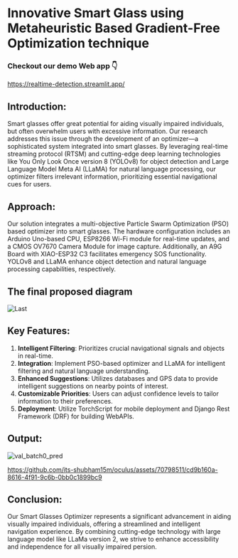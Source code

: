 # Innovative Smart Glass using Metaheuristic Based Gradient-Free Optimization technique
### Checkout our demo Web app 👇
https://realtime-detection.streamlit.app/ 

## Introduction:
Smart glasses offer great potential for aiding visually impaired individuals, but often overwhelm users with excessive information. Our research addresses this issue through the development of an optimizer—a sophisticated system integrated into smart glasses. By leveraging real-time streaming protocol (RTSM) and cutting-edge deep learning technologies like You Only Look Once version 8 (YOLOv8) for object detection and Large Language Model Meta AI (LLaMA) for natural language processing, our optimizer filters irrelevant information, prioritizing essential navigational cues for users.

## Approach:
Our solution integrates a multi-objective Particle Swarm Optimization (PSO) based optimizer into smart glasses. The hardware configuration includes an Arduino Uno-based CPU, ESP8266 Wi-Fi module for real-time updates, and a CMOS OV7670 Camera Module for image capture. Additionally, an A9G Board with XIAO-ESP32 C3 facilitates emergency SOS functionality. YOLOv8 and LLaMA enhance object detection and natural language processing capabilities, respectively.
## The final proposed diagram
![Last](https://github.com/its-shubham15m/oculus/assets/70798511/a805dbeb-ee4f-4f9e-b30e-cabd6a6012ed)



## Key Features:
1. **Intelligent Filtering**: Prioritizes crucial navigational signals and objects in real-time.
2. **Integration**: Implement PSO-based optimizer and LLaMA for intelligent filtering and natural language understanding.
3. **Enhanced Suggestions**: Utilizes databases and GPS data to provide intelligent suggestions on nearby points of interest.
4. **Customizable Priorities**: Users can adjust confidence levels to tailor information to their preferences.
5.  **Deployment**: Utilize TorchScript for mobile deployment and Django Rest Framework (DRF) for building WebAPIs.
## Output:
![val_batch0_pred](https://github.com/its-shubham15m/oculus/assets/70798511/87b4cba8-6de0-4698-acdf-d836574715e9)


https://github.com/its-shubham15m/oculus/assets/70798511/cd9b160a-8616-4f91-9c6b-0bb0c1899bc9


## Conclusion:
Our Smart Glasses Optimizer represents a significant advancement in aiding visually impaired individuals, offering a streamlined and intelligent navigation experience. By combining cutting-edge technology with large language model like LLaMa version 2, we strive to enhance accessibility and independence for all visually impaired persion.
